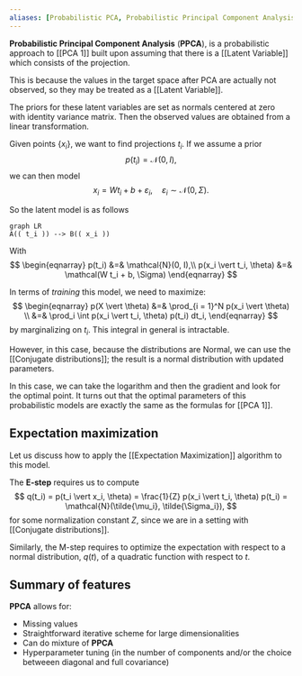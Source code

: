 ```yaml
---
aliases: [Probabilistic PCA, Probabilistic Principal Component Analysis]
---
```


__Probabilistic Principal Component Analysis__ (__PPCA__), is a probabilistic approach to [[PCA 1]] built upon assuming that there is a [[Latent Variable]] which consists of the projection.

This is because the values in the target space after PCA are actually not observed, so they may be treated as a [[Latent Variable]].

The priors for these latent variables are set as normals centered at zero with identity variance matrix. Then the observed values are obtained from a linear transformation.

Given points $\{ x_i \}$, we want to find projections $t_i$. If we assume a prior
$$
p(t_i) = \mathcal{N}(0, I),
$$
we can then model
$$
x_i = W t_i + b + \varepsilon_i,\quad \varepsilon_i \sim \mathcal{N}(0, \Sigma).
$$

So the latent model is as follows
```mermaid
graph LR
A(( t_i )) --> B(( x_i ))
```

With
$$
\begin{eqnarray}
p(t_i) &=& \mathcal{N}(0, I),\\
p(x_i \vert t_i, \theta) &=& \mathcal(W t_i + b, \Sigma)
\end{eqnarray}
$$

In terms of _training_ this model, we need to maximize:
$$
\begin{eqnarray}
p(X \vert \theta) &=& \prod_{i = 1}^N p(x_i \vert \theta) \\
&=& \prod_i \int p(x_i \vert t_i, \theta) p(t_i) dt_i,
\end{eqnarray}
$$
by marginalizing on $t_i$. This integral in general is intractable.

However, in this case, because the distributions are Normal, we can use the [[Conjugate distributions]]; the result is a normal distribution with updated parameters.

In this case, we can take the logarithm and then the gradient and look for the optimal point. It turns out that the optimal parameters of this probabilistic models are exactly the same as the formulas for [[PCA 1]].

## Expectation maximization

Let us discuss how to apply the [[Expectation Maximization]] algorithm to this model.

The __E-step__ requires us to compute
$$
q(t_i) = p(t_i \vert x_i, \theta) = \frac{1}{Z} p(x_i \vert t_i, \theta) p(t_i) = \mathcal{N}(\tilde{\mu_i}, \tilde{\Sigma_i}),
$$
for some normalization constant $Z$, since we are in a setting with [[Conjugate distributions]].

Similarly, the M-step requires to optimize the expectation with respect to a normal distribution, $q(t)$, of a quadratic function with respect to $t$.

## Summary of features

__PPCA__ allows for:
- Missing values
- Straightforward iterative scheme for large dimensionalities
- Can do mixture of __PPCA__
- Hyperparameter tuning (in the number of components and/or the choice betweeen diagonal and full covariance)